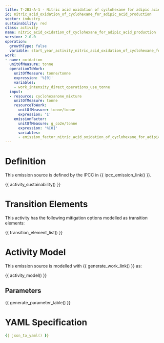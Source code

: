 ```yaml
---
title: T-2B3-A-1 - Nitric acid oxidation of cyclohexane for adipic acid production
id: nitric_acid_oxidation_of_cyclohexane_for_adipic_acid_production
sector: industry
sustainability: red
class: activity
name: nitric_acid_oxidation_of_cyclohexane_for_adipic_acid_production
version: 2.0.0
operation:
  growthType: false
  variable: start_year_activity_nitric_acid_oxidation_of_cyclohexane_for_adipic_acid_production
work:
- name: oxidation
  unitOfMeasure: tonne
  operationToWork:
    unitOfMeasure: tonne/tonne
    expression: '%[0]'
    variables:
    - work_intensity_direct_operations_use_tonne
  input:
  - resource: cyclohexanone_mixture
    unitOfMeasure: tonne
    resourceToWork:
      unitOfMeasure: tonne/tonne
      expression: '1'
    emissionFactor:
      unitOfMeasure: g_co2e/tonne
      expression: '%[0]'
      variables:
      - emission_factor_nitric_acid_oxidation_of_cyclohexane_for_adipic_acid_production
---
```

# Definition
This emission source is defined by the IPCC in {{ ipcc_emission_link() }}.


{{ activity_sustainability() }}

# Transition Elements

This activity has the following mitigation options modelled as transition elements:

{{ transition_element_list() }}

# Activity Model
This emission source is modelled with {{ generate_work_link() }} as:

{{ activity_model() }}

## Parameters

{{ generate_parameter_table() }}

# YAML Specification

```yaml
{{ json_to_yaml() }}
```